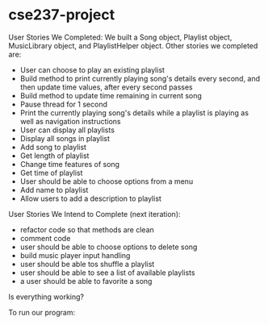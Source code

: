 # cse237-project

User Stories We Completed:
We built a Song object, Playlist object, MusicLibrary object, and PlaylistHelper object. Other stories we completed are:
- User can choose to play an existing playlist
- Build method to print currently playing song's details every second, and then update time values, after every second passes
- Build method to update time remaining in current song
- Pause thread for 1 second
- Print the currently playing song's details while a playlist is playing as well as navigation instructions
- User can display all playlists
- Display all songs in playlist
- Add song to playlist
- Get length of playlist
- Change time features of song
- Get time of playlist
- User should be able to choose options from a menu 
- Add name to playlist
- Allow users to add a description to playlist

User Stories We Intend to Complete (next iteration):
- refactor code so that methods are clean
- comment code
- user should be able to choose options to delete song
- build music player input handling
- user should be able tos shuffle a playlist
- user should be able to see a list of available playlists
- a user should be able to favorite a song

Is everything working?


To run our program:
